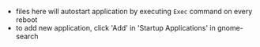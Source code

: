 - files here will autostart application by executing `Exec` command on every reboot
- to add new application, click 'Add' in 'Startup Applications' in gnome-search
